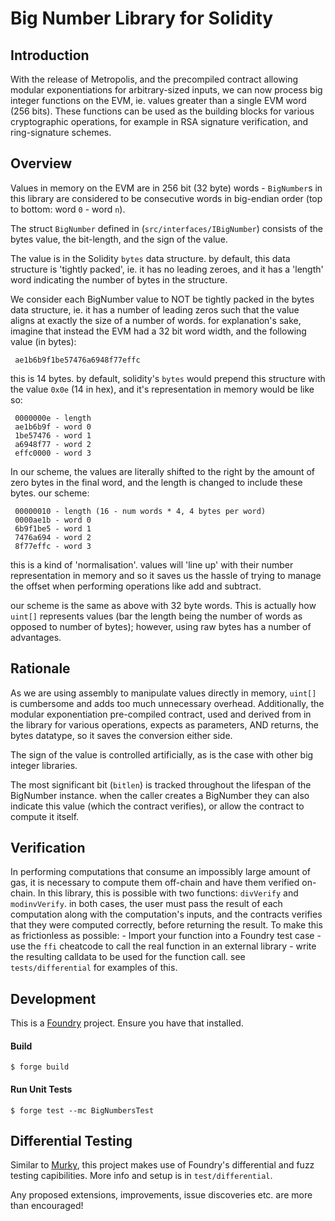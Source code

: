 ﻿
# Big Number Library for Solidity

## Introduction

With the release of Metropolis, and the precompiled contract allowing modular exponentiations for arbitrary-sized inputs,  we can now process big integer functions on the EVM, ie. values greater than a single EVM word (256 bits). These functions can be used as the building blocks for various cryptographic operations, for example in RSA signature verification, and ring-signature schemes.

## Overview
Values in memory on the EVM are in 256 bit (32 byte) words - `BigNumber`s in this library are considered to be consecutive words in big-endian order (top to bottom: word `0` - word `n`).

The struct `BigNumber` defined in (`src/interfaces/IBigNumber`) consists of the bytes value, the bit-length, and the sign of the value.

The value is in the Solidity `bytes` data structure. by default, this data structure is 'tightly packed', ie. it has no leading zeroes, and it has a 'length' word indicating the number of bytes in the structure.

We consider each BigNumber value to NOT be tightly packed in the bytes data structure, ie. it has a number of leading zeros such that the value aligns at exactly the size of a number of words.
for explanation's sake, imagine that instead the EVM had a 32 bit word width, and the following value (in bytes):

     ae1b6b9f1be57476a6948f77effc

this is 14 bytes. by default, solidity's `bytes` would prepend this structure with the value `0x0e` (14 in hex), and it's representation in memory would be like so:

     0000000e - length
     ae1b6b9f - word 0
     1be57476 - word 1
     a6948f77 - word 2
     effc0000 - word 3

In our scheme, the values are literally shifted to the right by the amount of zero bytes in the final word, and the length is changed to include these bytes.
     our scheme:

     00000010 - length (16 - num words * 4, 4 bytes per word)
     0000ae1b - word 0
     6b9f1be5 - word 1
     7476a694 - word 2
     8f77effc - word 3

this is a kind of 'normalisation'. values will 'line up' with their number representation in memory and so it saves us the hassle of trying to manage the offset when performing operations like add and subtract.

our scheme is the same as above with 32 byte words. This is actually how `uint[]` represents values (bar the length being the number of words as opposed to number of bytes); however, using raw bytes has a number of advantages.

## Rationale
As we are using assembly to manipulate values directly in memory, `uint[]` is cumbersome and adds too much unnecessary overhead.
     Additionally, the modular exponentiation pre-compiled contract, used and derived from in the library for various operations, expects as parameters, AND returns, the bytes datatype, so it saves the conversion either side.
     
The sign of the value is controlled artificially, as is the case with other big integer libraries. 

 The most significant bit (`bitlen`) is tracked throughout the lifespan of the BigNumber instance. when the caller creates a BigNumber they can also indicate this value (which the contract verifies), or allow the contract to compute it itself.


## Verification
In performing computations that consume an impossibly large amount of gas, it is necessary to compute them off-chain and have them verified on-chain. In this library, this is possible with two functions: `divVerify` and `modinvVerify`. in both cases, the user must pass the result of each computation along with the computation's inputs, and the contracts verifies that they were computed correctly, before returning the result.
To make this as frictionless as possible:
    - Import your function into a Foundry test case
    - use the `ffi` cheatcode to call the real function in an external library
    - write the resulting calldata to be used for the function call.
see `tests/differential` for examples of this.


## Development

This is a [Foundry](https://github.com/foundry-rs/foundry/) project. Ensure you have that installed.

#### Build
```
$ forge build
```

#### Run Unit Tests 
```
$ forge test --mc BigNumbersTest
```

## Differential Testing
Similar to [Murky](https://github.com/dmfxyz/murky/), this project makes use of Foundry's differential and fuzz testing capibilities. More info and setup is in `test/differential`.

Any proposed extensions, improvements, issue discoveries etc. are more than encouraged!
